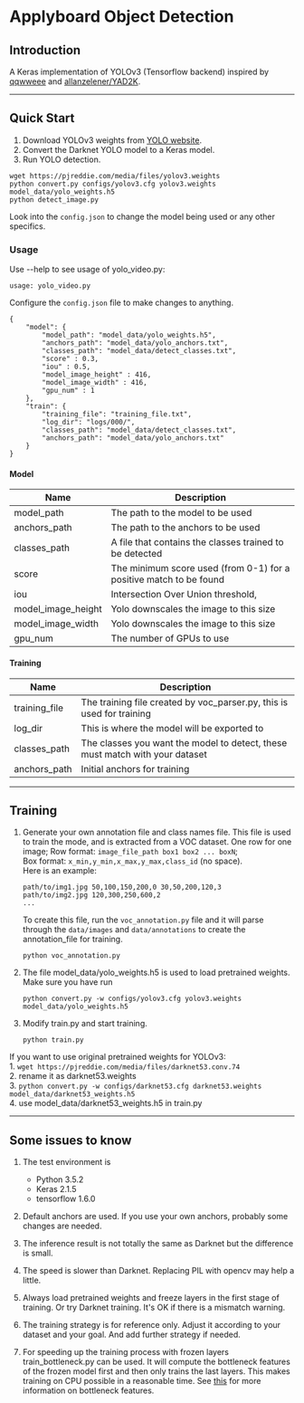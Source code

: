 # Applyboard Object Detection

## Introduction

A Keras implementation of YOLOv3 (Tensorflow backend) inspired by [qqwweee](https://github.com/qqwweee/keras-yolo3) and [allanzelener/YAD2K](https://github.com/allanzelener/YAD2K).

---

## Quick Start

1. Download YOLOv3 weights from [YOLO website](http://pjreddie.com/darknet/yolo/).
2. Convert the Darknet YOLO model to a Keras model.
3. Run YOLO detection.

```
wget https://pjreddie.com/media/files/yolov3.weights
python convert.py configs/yolov3.cfg yolov3.weights model_data/yolo_weights.h5
python detect_image.py
```

Look into the `config.json` to change the model being used or any other specifics.

### Usage
Use --help to see usage of yolo_video.py:
```
usage: yolo_video.py 
```

Configure the `config.json` file to make changes to anything.
```
{
    "model": {
        "model_path": "model_data/yolo_weights.h5",
        "anchors_path": "model_data/yolo_anchors.txt",
        "classes_path": "model_data/detect_classes.txt",
        "score" : 0.3,
        "iou" : 0.5,
        "model_image_height" : 416,
        "model_image_width" : 416,
        "gpu_num" : 1
    },
    "train": {
        "training_file": "training_file.txt",
        "log_dir": "logs/000/",
        "classes_path": "model_data/detect_classes.txt",
        "anchors_path": "model_data/yolo_anchors.txt"
    }
}
```
#### Model
| Name | Description |
| -- | -- |
| model_path | The path to the model to be used |
| anchors_path | The path to the anchors to be used |
| classes_path | A file that contains the classes trained to be detected |
| score | The minimum score used (from 0-1) for a positive match to be found |
| iou | Intersection Over Union threshold,  |
| model_image_height | Yolo downscales the image to this size |
| model_image_width | Yolo downscales the image to this size |
| gpu_num | The number of GPUs to use |

#### Training
| Name | Description |
| -- | -- |
| training_file | The training file created by voc_parser.py, this is used for training |
| log_dir | This is where the model will be exported to |
| classes_path | The classes you want the model to detect, these must match with your dataset |
| anchors_path | Initial anchors for training |

---

## Training

1. Generate your own annotation file and class names file. This file is used to train the mode, and is extracted from a VOC dataset. One row for one image;
    Row format: `image_file_path box1 box2 ... boxN`;  
    Box format: `x_min,y_min,x_max,y_max,class_id` (no space).    
    Here is an example:

    ```
    path/to/img1.jpg 50,100,150,200,0 30,50,200,120,3
    path/to/img2.jpg 120,300,250,600,2
    ...
    ```

    To create this file, run the `voc_annotation.py` file and it will parse through the `data/images` and `data/annotations` to create the annotation_file for training. 
    ```
    python voc_annotation.py
    ```

2. The file model_data/yolo_weights.h5 is used to load pretrained weights. Make sure you have run  
    ```
    python convert.py -w configs/yolov3.cfg yolov3.weights model_data/yolo_weights.h5
    ```

3. Modify train.py and start training.  
    ```
    python train.py
    ```


If you want to use original pretrained weights for YOLOv3:  
    1. `wget https://pjreddie.com/media/files/darknet53.conv.74`  
    2. rename it as darknet53.weights  
    3. `python convert.py -w configs/darknet53.cfg darknet53.weights model_data/darknet53_weights.h5`  
    4. use model_data/darknet53_weights.h5 in train.py

---

## Some issues to know

1. The test environment is
    - Python 3.5.2
    - Keras 2.1.5
    - tensorflow 1.6.0

2. Default anchors are used. If you use your own anchors, probably some changes are needed.

3. The inference result is not totally the same as Darknet but the difference is small.

4. The speed is slower than Darknet. Replacing PIL with opencv may help a little.

5. Always load pretrained weights and freeze layers in the first stage of training. Or try Darknet training. It's OK if there is a mismatch warning.

6. The training strategy is for reference only. Adjust it according to your dataset and your goal. And add further strategy if needed.

7. For speeding up the training process with frozen layers train_bottleneck.py can be used. It will compute the bottleneck features of the frozen model first and then only trains the last layers. This makes training on CPU possible in a reasonable time. See [this](https://blog.keras.io/building-powerful-image-classification-models-using-very-little-data.html) for more information on bottleneck features.
